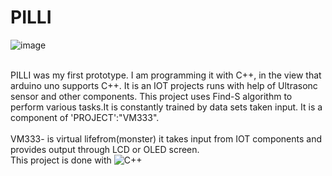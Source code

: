 # PILLI
![image](https://github.com/user-attachments/assets/32d02ea1-0b6b-4039-9174-505fe7df7a3c)

<br>PILLI was my first prototype. I am programming it with C++, in the view that arduino uno supports C++. It is an IOT projects runs with help of Ultrasonc sensor and other components. This project uses Find-S algorithm to perform various tasks.It is constantly trained by data sets taken input. It is a component of 'PROJECT':"VM333".
<br>
<br> VM333- is virtual lifefrom(monster) it takes input from IOT components and provides output through LCD or OLED screen.
<br> This project is done with ![C++](https://img.shields.io/badge/c++-%2300599C.svg?style=for-the-badge&logo=c%2B%2B&logoColor=white)
